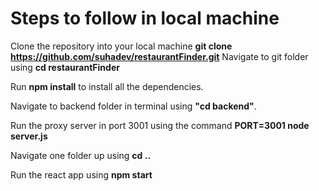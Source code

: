 # Steps to follow in local machine

Clone the repository into your local machine
    **git clone https://github.com/suhadev/restaurantFinder.git**
    Navigate to git folder using **cd restaurantFinder**
 
 Run **npm install** to install all the dependencies.
 
 Navigate to backend folder in terminal using **"cd backend"**.
 
 Run the proxy server in port 3001 using the command **PORT=3001 node server.js**
 
 Navigate one folder up using **cd ..**
 
 Run the react app using **npm start**
